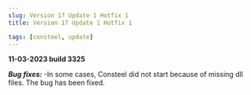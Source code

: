```yaml
---
slug: Version 17 Update 1 Hotfix 1
title: Version 17 Update 1 Hotfix 1

tags: [consteel, update]
---
```


**11-03-2023 	build 3325**

**_Bug fixes:_**
-In some cases, Consteel did not start because of missing dll files. The bug has been fixed. 
